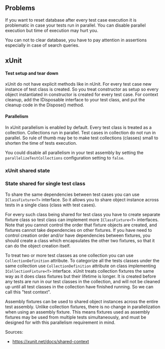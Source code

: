 ﻿## Problems
If you want to reset database after every test case execution it is problematic in case your
tests run in parallel. You can disable parallel execution but time of execution may hurt you.

You can not to clear database, you have to pay attention in assertions especially in case of search queries.

## xUnit

#### Test setup and tear down
xUnit do not have explicit methods like in nUnit.
For every test case new instance of test class is created.
So you treat constructor as setup so every object instantiated in constructor is created for every test case.
For context cleanup, add the IDisposable interface to your test class, and put the cleanup code in the Dispose() method.

#### Parallelism
In xUnit parallelism is enabled by default.
Every test class is treated as a collection.
Collections run in parallel.
Test cases in collection do not run in parallel.
So rule of thumb may be to make test collections (classes) small to shorten the time of tests execution.

You could disable all parallelism in your test assembly by setting the `parallelizeTestCollections` configuration 
setting to `false`.

### xUnit shared state

### State shared for single test class
To share the same dependencies between test cases you can use `IClassFixture<T>` interface.
So it allows you to share object instance across tests in a single class (class with test cases).

For every such class being shared for test class you have to create separate fixture class so test class can implement more
`IClassFixture<T>` interfaces.  Note that you cannot control the order that fixture objects are created, and fixtures 
cannot take dependencies on other fixtures. If you have need to control creation order and/or have dependencies 
between fixtures, you should create a class which encapsulates the other two fixtures, so that it can do the 
object creation itself.

To treat two or more test classes as one collection you can use `CollectionDefinition` attribute.
To categorize all the tests classes under the same collection use `CollectionDefinition` attribute
on class implementing `ICollectionFixture<T>` interface.
xUnit treats collection fixtures the same way as it does class fixtures but their lifetime is longer.
It is created before any tests are run in our test classes in the collection, and will not be cleaned up until all
test classes in the collection have finished running.
So we can call this "test context".

Assembly fixtures can be used to shared object instances across the entire test assembly.
Unlike collection fixtures, there is no change in parallelization when using an assembly fixture.
This means fixtures used as assembly fixtures may be used from multiple tests simultaneously, and must be designed 
for with this parallelism requirement in mind.

Sources:
- https://xunit.net/docs/shared-context
